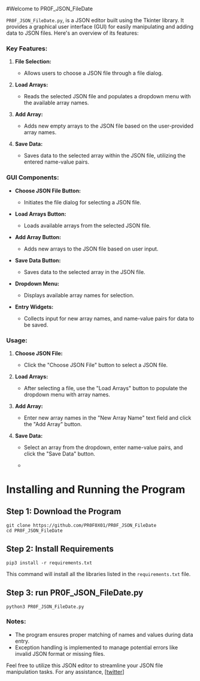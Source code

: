 #Welcome to PR0F_JSON_FileDate 

`PR0F_JSON_FileDate.py`, is a JSON editor built using the Tkinter library. It provides a graphical user interface (GUI) for easily manipulating and adding data to JSON files. Here's an overview of its features:

### Key Features:

1. **File Selection:**
   - Allows users to choose a JSON file through a file dialog.

2. **Load Arrays:**
   - Reads the selected JSON file and populates a dropdown menu with the available array names.

3. **Add Array:**
   - Adds new empty arrays to the JSON file based on the user-provided array names.

4. **Save Data:**
   - Saves data to the selected array within the JSON file, utilizing the entered name-value pairs.

### GUI Components:

- **Choose JSON File Button:**
  - Initiates the file dialog for selecting a JSON file.

- **Load Arrays Button:**
  - Loads available arrays from the selected JSON file.

- **Add Array Button:**
  - Adds new arrays to the JSON file based on user input.

- **Save Data Button:**
  - Saves data to the selected array in the JSON file.

- **Dropdown Menu:**
  - Displays available array names for selection.

- **Entry Widgets:**
  - Collects input for new array names, and name-value pairs for data to be saved.

### Usage:

1. **Choose JSON File:**
   - Click the "Choose JSON File" button to select a JSON file.

2. **Load Arrays:**
   - After selecting a file, use the "Load Arrays" button to populate the dropdown menu with array names.

3. **Add Array:**
   - Enter new array names in the "New Array Name" text field and click the "Add Array" button.

4. **Save Data:**
   - Select an array from the dropdown, enter name-value pairs, and click the "Save Data" button.
  
   - 
# Installing and Running the Program

## Step 1: Download the Program

```
git clone https://github.com/PR0F0X01/PR0F_JSON_FileDate
cd PR0F_JSON_FileDate
```

## Step 2: Install Requirements

```
pip3 install -r requirements.txt
```

This command will install all the libraries listed in the `requirements.txt` file.

## Step 3: run PR0F_JSON_FileDate.py


```
python3 PR0F_JSON_FileDate.py
```

### Notes:

- The program ensures proper matching of names and values during data entry.
- Exception handling is implemented to manage potential errors like invalid JSON format or missing files.

Feel free to utilize this JSON editor to streamline your JSON file manipulation tasks. For any assistance,  [[twitter](https://twitter.com/pr0f0x01)] 
